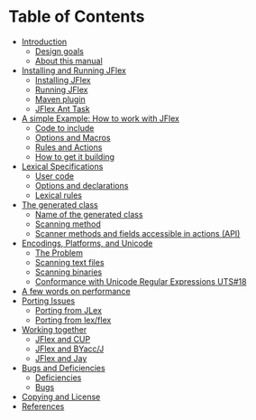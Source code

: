 Table of Contents
=================

-   [Introduction](#Intro)
    -   [Design goals](#design-goals)
    -   [About this manual](#about-this-manual)
-   [Installing and Running JFlex](#Installing)
    -   [Installing JFlex](#installing-jflex)
    -   [Running JFlex](#running-jflex)
    -   [Maven plugin](#maven-plugin)
    -   [JFlex Ant Task](#jflex-ant-task)
-   [A simple Example: How to work with JFlex](#Example)
    -   [Code to include](#ExampleUserCode)
    -   [Options and Macros](#ExampleOptions)
    -   [Rules and Actions](#ExampleLexRules)
    -   [How to get it building](#how-to-get-it-building)
-   [Lexical Specifications](#Specifications)
    -   [User code](#user-code)
    -   [Options and declarations](#options-and-declarations)
    -   [Lexical rules](#LexRules)
-   [The generated class](#GeneratedJavaCode)
    -   [Name of the generated class](#GeneratedClassName)
    -   [Scanning method](#ScanningMethod)
    -   [Scanner methods and fields accessible in actions (API)](#ScannerMethods)
-   [Encodings, Platforms, and Unicode](#sec:encodings)
    -   [The Problem](#the-problem)
    -   [Scanning text files](#scanning-text-files)
    -   [Scanning binaries](#scanning-binaries)
    -   [Conformance with Unicode Regular Expressions
        UTS\#18](#unicoderegexconformance)
-   [A few words on performance](#performance)
-   [Porting Issues](#Porting)
    -   [Porting from JLex](#porting-from-jlex)
    -   [Porting from lex/flex](#porting-from-lexflex)
-   [Working together](#WorkingTog)
    -   [JFlex and CUP](#CUPWork)
    -   [JFlex and BYacc/J](#BYaccJ)
    -   [JFlex and Jay](#jflex-and-jay)
-   [Bugs and Deficiencies](#Bugs)
    -   [Deficiencies](#deficiencies)
    -   [Bugs](#bugs)
-   [Copying and License](#Copyright)
-   [References](#references)

